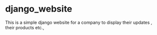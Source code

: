 # django_website
This is a simple django website for a company to display their updates , their products etc.,

